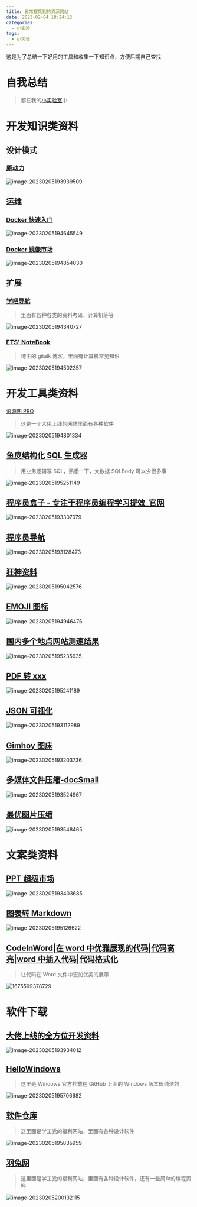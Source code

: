 ```yaml
---
title: 日常搜集到的资源网站
date: 2023-02-04 18:24:12
categories:
  - 小实验
tags:
  - 小实验
---
```


这是为了总结一下好用的工具和收集一下知识点，方便后期自己查找

# 自我总结

> 都在我的[小实验室](/study)中

# 开发知识类资料

## 设计模式

### [原动力](https://www.ydlclass.com/doc21xnv/frame/design/#%E4%B8%80%E3%80%81%E8%AE%BE%E8%AE%A1%E6%A8%A1%E5%BC%8F)

![image-20230205193939509](Resource/image-20230205193939509.png)

## 运维

### [Docker 快速入门](https://docker.easydoc.net/doc/81170005/cCewZWoN/lTKfePfP)

![image-20230205194645549](Resource/image-20230205194645549.png)

### [Docker 镜像市场](http://hub.daocloud.io/)

![image-20230205194854030](Resource/image-20230205194854030.png)

## 扩展

### [学吧导航](https://www.xue8nav.com/)

> 里面有各种各类的资料考研、计算机等等

![image-20230205194340727](Resource/image-20230205194340727.png)

### [ETS' NoteBook](https://notebook.js.org/#/README?id=%E2%98%95%ef%b8%8f-java)

> 博主的 gitalk 博客，里面有计算机常见知识

![image-20230205194502357](Resource/image-20230205194502357.png)

# 开发工具类资料

[资源网 PRO](https://www.zywpro.com/)

> 这是一个大佬上线的网站里面有各种软件

![image-20230205194801334](Resource/image-20230205194801334.png)

## [ 鱼皮结构化 SQL 生成器 ](http://sql.yupi.icu/)

> 用业务逻辑写 SQL，熟悉一下，大数据 SQLBody 可以少很多事

![image-20230205195251149](Resource/image-20230205195251149.png)

## [程序员盒子 - 专注于程序员编程学习提效\_官网](https://www.coderutil.com)

![image-20230205193307079](Resource/image-20230205193307079.png)

## [程序员导航](http://cxy521.com/)

![image-20230205193128473](Resource/image-20230205193128473.png)

## [狂神资料](https://www.kuangstudy.com/)

![image-20230205195042576](Resource/image-20230205195042576.png)

## [EMOJI 图标](https://3water.com/emoji/i/SXphdElWQTZFT2M9)

![image-20230205194946476](Resource/image-20230205194946476.png)

## [国内多个地点网站测速结果](https://tool.chinaz.com/speedtest/slproweb.com)

![image-20230205195235635](Resource/image-20230205195235635.png)

## [PDF 转 xxx](https://tools.pdf24.org/zh/convert-pdf-to#s=1656686232831)

![image-20230205195241189](Resource/image-20230205195241189.png)

## [JSON 可视化](https://jsoncrack.com/editor)

![image-20230205193112989](Resource/image-20230205193112989.png)

## [Gimhoy 图床](https://pic.gimhoy.com/)

![image-20230205193203736](Resource/image-20230205193203736.png)

## [多媒体文件压缩-docSmall ](https://docsmall.com/)

![image-20230205193524967](Resource/image-20230205193524967.png)

## [最优图片压缩](https://zh.recompressor.com/)

![image-20230205193548465](Resource/image-20230205193548465.png)

# 文案类资料

## [PPT 超级市场](https://www.pptsupermarket.com/)

![image-20230205193403685](Resource/image-20230205193403685.png)

## [图表转 Markdown](https://tableconvert.com/)

![image-20230205195126622](Resource/image-20230205195126622.png)

## [CodeInWord|在 word 中优雅展现的代码|代码高亮|word 中插入代码|代码格式化](http://www.codeinword.com/)

> 让代码在 Word 文件中更加优美的展示

![1675599378729](Resource/1675599378729.jpg)

# 软件下载

## [大佬上线的全方位开发资料](http://download.java1234.com/)

![image-20230205193934012](Resource/image-20230205193934012.png)

## [HelloWindows](https://hellowindows.cn)

> 这里是 Windows 官方挂载在 GitHub 上面的 WIndows 版本很纯洁的

![image-20230205195706682](Resource/image-20230205195706682.png)

## [软件仓库](https://ruancang.net/)

> 这里面是学工党的福利网站，里面有各种设计软件

![image-20230205195835959](Resource/image-20230205195835959.png)

## [羽兔网](https://www.yutu.cn/)

> 这里面是学工党的福利网站，里面有各种设计软件，还有一些简单的编程资料

![image-20230205200132115](Resource/image-20230205200132115.png)
